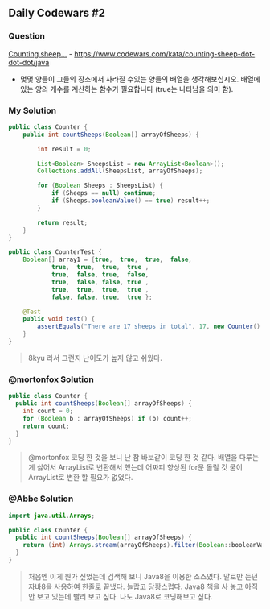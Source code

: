 Daily Codewars #2
-----------------

### Question

[Counting sheep...](https://www.codewars.com/kata/counting-sheep-dot-dot-dot/java) - https://www.codewars.com/kata/counting-sheep-dot-dot-dot/java

-	몇몇 양들이 그들의 장소에서 사라질 수있는 양들의 배열을 생각해보십시오. 배열에있는 양의 개수를 계산하는 함수가 필요합니다 (true는 나타남을 의미 함).

### My Solution

```java
public class Counter {
    public int countSheeps(Boolean[] arrayOfSheeps) {

        int result = 0;

        List<Boolean> SheepsList = new ArrayList<Boolean>();
        Collections.addAll(SheepsList, arrayOfSheeps);

        for (Boolean Sheeps : SheepsList) {
            if (Sheeps == null) continue;
            if (Sheeps.booleanValue() == true) result++;
        }

        return result;
    }
}

public class CounterTest {
    Boolean[] array1 = {true,  true,  true,  false,
            true,  true,  true,  true ,
            true,  false, true,  false,
            true,  false, false, true ,
            true,  true,  true,  true ,
            false, false, true,  true };

    @Test
    public void test() {
        assertEquals("There are 17 sheeps in total", 17, new Counter().countSheeps(array1));
    }
}
```

> 8kyu 라서 그런지 난이도가 높지 않고 쉬웠다.

### @mortonfox Solution

```java
public class Counter {
  public int countSheeps(Boolean[] arrayOfSheeps) {
    int count = 0;
    for (Boolean b : arrayOfSheeps) if (b) count++;
    return count;
  }
}
```

> @mortonfox 코딩 한 것을 보니 난 참 바보같이 코딩 한 것 같다. 배열을 다루는게 싫어서 ArrayList로 변환해서 했는데 어짜피 향상된 for문 돌릴 것 굳이 ArrayList로 변환 할 필요가 없었다.

### @Abbe Solution

```java
import java.util.Arrays;

public class Counter {
  public int countSheeps(Boolean[] arrayOfSheeps) {
    return (int) Arrays.stream(arrayOfSheeps).filter(Boolean::booleanValue).count();
  }
}
```

> 처음엔 이게 뭔가 싶었는데 검색해 보니 Java8을 이용한 소스였다. 말로만 듣던 자바8을 사용하여 한줄로 끝냈다. 놀랍고 당황스럽다. Java8 책을 사 놓고 아직 안 보고 있는데 빨리 보고 싶다. 나도 Java8로 코딩해보고 싶다.
